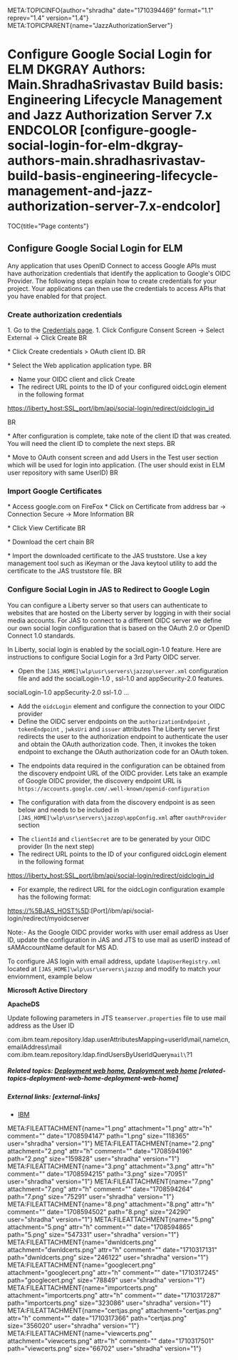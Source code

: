 META:TOPICINFO{author="shradha" date="1710394469" format="1.1"
reprev="1.4" version="1.4"}
META:TOPICPARENT{name="JazzAuthorizationServer"}

# Configure Google Social Login for ELM DKGRAY Authors: Main.ShradhaSrivastav Build basis: Engineering Lifecycle Management and Jazz Authorization Server 7.x ENDCOLOR [configure-google-social-login-for-elm-dkgray-authors-main.shradhasrivastav-build-basis-engineering-lifecycle-management-and-jazz-authorization-server-7.x-endcolor]

TOC{title="Page contents"}

## Configure Google Social Login for ELM

Any application that uses OpenID Connect to access Google APIs must have
authorization credentials that identify the application to Google's OIDC
Provider. The following steps explain how to create credentials for your
project. Your applications can then use the credentials to access APIs
that you have enabled for that project.

### Create authorization credentials

1\. Go to the [Credentials
page](https://console.developers.google.com/apis/credentials). 1. Click
Configure Consent Screen → Select External → Click Create BR

\* Click Create credentials \> OAuth client ID. BR

\* Select the Web application application type. BR

-   Name your OIDC client and click Create
-   The redirect URL points to the ID of your configured oidcLogin
    element in the following format

[https://liberty_host:SSL_port/ibm/api/social-login/redirect/oidclogin_id](https://liberty_host:SSL_port/ibm/api/social-login/redirect/oidclogin_id)

BR

\* After configuration is complete, take note of the client ID that was
created. You will need the client ID to complete the next steps. BR

\* Move to OAuth consent screen and add Users in the Test user section
which will be used for login into application. (The user should exist in
ELM user repository with same UserID) BR

### Import Google Certificates

\* Access google.com on FireFox \* Click on Certificate from address bar
-\> Connection Secure -\> More Information BR

\* Click View Certificate BR

\* Download the cert chain BR

\* Import the downloaded certificate to the JAS truststore. Use a key
management tool such as iKeyman or the Java keytool utility to add the
certificate to the JAS truststore file. BR

### Configure Social Login in JAS to Redirect to Google Login

You can configure a Liberty server so that users can authenticate to
websites that are hosted on the Liberty server by logging in with their
social media accounts. For JAS to connect to a different OIDC server we
define our own social login configuration that is based on the OAuth 2.0
or OpenID Connect 1.0 standards.

In Liberty, social login is enabled by the socialLogin-1.0 feature. Here
are instructions to configure Social Login for a 3rd Party OIDC server.

-   Open the `[JAS_HOME]\wlp\usr\servers\jazzop\server.xml`
    configuration file and add the socialLogin-1.0 , ssl-1.0 and
    appSecurity-2.0 features.

socialLogin-1.0 appSecurity-2.0 ssl-1.0 ...

-   Add the `oidcLogin` element and configure the connection to your
    OIDC provider
-   Define the OIDC server endpoints on the `authorizationEndpoint` ,
    `tokenEndpoint` , `jwksUri` and `issuer` attributes The Liberty
    server first redirects the user to the authorization endpoint to
    authenticate the user and obtain the OAuth authorization code. Then,
    it invokes the token endpoint to exchange the OAuth authorization
    code for an OAuth token.

<!-- -->

-   The endpoints data required in the configuration can be obtained
    from the discovery endpoint URL of the OIDC provider. Lets take an
    example of Google OIDC provider, the discovery endpoint URL is
    `https://accounts.google.com/.well-known/openid-configuration`

<!-- -->

-   The configuration with data from the discovery endpoint is as seen
    below and needs to be included in
    `[JAS_HOME]\wlp\usr\servers\jazzop\appConfig.xml` after
    `oauthProvider` section

<!-- -->

-   The `clientId` and `clientSecret` are to be generated by your OIDC
    provider (In the next step)
-   The redirect URL points to the ID of your configured oidcLogin
    element in the following format

[https://liberty_host:SSL_port/ibm/api/social-login/redirect/oidclogin_id](https://liberty_host:SSL_port/ibm/api/social-login/redirect/oidclogin_id)

-   For example, the redirect URL for the oidcLogin configuration
    example has the following format:

<https://%5BJAS_HOST%5D>:\[Port\]/ibm/api/social-login/redirect/myoidcserver

Note:- As the Google OIDC provider works with user email address as User
ID, update the configuration in JAS and JTS to use mail as userID
instead of sAMAccountName default for MS AD.

To configure JAS login with email address, update `ldapUserRegistry.xml`
located at `[JAS_HOME]\wlp\usr\servers\jazzop` and modify to match your
enviornment, example below

**Microsoft Active Directory**

**ApacheDS**

Update following parameters in JTS `teamserver.properties` file to use
mail address as the User ID

com.ibm.team.repository.ldap.userAttributesMapping=userId\\mail,name\\cn,emailAddress\\mail
com.ibm.team.repository.ldap.findUsersByUserIdQuery`mail\`?1

##### Related topics: [Deployment web home](DeploymentWebHome), [Deployment web home](DeploymentWebHome) [related-topics-deployment-web-home-deployment-web-home]

##### External links: [external-links]

-   [IBM](https://www.ibm.com)

META:FILEATTACHMENT{name="1.png" attachment="1.png" attr="h" comment=""
date="1708594147" path="1.png" size="118365" user="shradha" version="1"}
META:FILEATTACHMENT{name="2.png" attachment="2.png" attr="h" comment=""
date="1708594196" path="2.png" size="159828" user="shradha" version="1"}
META:FILEATTACHMENT{name="3.png" attachment="3.png" attr="h" comment=""
date="1708594215" path="3.png" size="70951" user="shradha" version="1"}
META:FILEATTACHMENT{name="7.png" attachment="7.png" attr="h" comment=""
date="1708594264" path="7.png" size="75291" user="shradha" version="1"}
META:FILEATTACHMENT{name="8.png" attachment="8.png" attr="h" comment=""
date="1708594502" path="8.png" size="24290" user="shradha" version="1"}
META:FILEATTACHMENT{name="5.png" attachment="5.png" attr="h" comment=""
date="1708594865" path="5.png" size="547331" user="shradha" version="1"}
META:FILEATTACHMENT{name="dwnldcerts.png" attachment="dwnldcerts.png"
attr="h" comment="" date="1710317131" path="dwnldcerts.png"
size="246122" user="shradha" version="1"}
META:FILEATTACHMENT{name="googlecert.png" attachment="googlecert.png"
attr="h" comment="" date="1710317245" path="googlecert.png" size="78849"
user="shradha" version="1"} META:FILEATTACHMENT{name="importcerts.png"
attachment="importcerts.png" attr="h" comment="" date="1710317287"
path="importcerts.png" size="323086" user="shradha" version="1"}
META:FILEATTACHMENT{name="certjas.png" attachment="certjas.png" attr="h"
comment="" date="1710317366" path="certjas.png" size="356020"
user="shradha" version="1"} META:FILEATTACHMENT{name="viewcerts.png"
attachment="viewcerts.png" attr="h" comment="" date="1710317501"
path="viewcerts.png" size="66702" user="shradha" version="1"}
